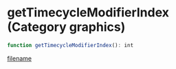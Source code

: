 # getTimecycleModifierIndex (Category graphics)

```js
function getTimecycleModifierIndex(): int
```

[filename](getTimecycleModifierIndex_m.md ':include')